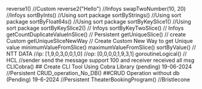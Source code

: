 reverse1()                      //Custom
reverse2("Hello")               //Infoys
swapTwoNumber(10, 20)           //Infoys
sortByInts()                    //Using sort package
sortByStrings()                 //Using sort package
sortByFloat64s()                //Using sort package
sortByKeySlice1()               //Using sort package
sortByKeySlice2()               // Infoys
sortByKeyTwoSlice()             // Infoys
getCountDuplicateValueInSlice() // Persistent
getUniqueSlice()                // create Custom
getUniqueSliceNewWay            // Create Custom New Way to get Unique value
minimumValueFromSlice()
maximumValueFromSlice()
sortByValue() // NTT DATA //ip: [1,9,0,3,0,0,1,0] //op: [0,0,0,0,1,9,3,1]
goroutineLogical() // HCL  //sender send the message support 100 and receiver received all msg 
CLICobra() ## Create CLI Tool Using Cobra Library (pending) 19-06-2024 //Persistent
CRUD_operation_No_DB() ##CRUD Operation without db (Pending) 19-6-2024 //Persistent
TheaterBookingProgram() //Bristlecone